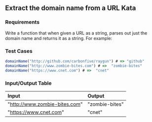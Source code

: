 ## Extract the domain name from a URL Kata

### Requirements 

Write a function that when given a URL as a string, parses out just the domain name and returns it as a string. For example:

### Test Cases

```JavaScript
domainName("http://github.com/carbonfive/raygun") # => "github" 
domainName("http://www.zombie-bites.com") # =>  "zombie-bites"
domainName("https://www.cnet.com") # =>  "cnet"
```

### Input/Output Table

| Input               | Output                      |
| :------------------ | :-------------------------- |
| "http://www.zombie-bites.com" | "zombie-bites" |
| "https://www.cnet.com"     | "cnet"         |